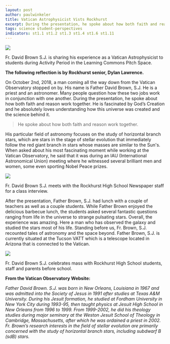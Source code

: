```yaml
---
layout: post
author: paulwinkeler
title: Vatican Astrophysicist Vists Rockhurst 
excerpt: During the presentation, he spoke about how both faith and reason work together. He is fascinated by God’s Creation and he absolutely loves understanding how this universe was created and the science behind it.
tags: science student-perspectives
indicators: st1.1 st1.2 st1.3 st1.4 st1.6 st1.11
---
```

      
<div class="flex-wrapper">
  <div class="x1"><img src="{{ site.baseurl }}/img/Fr Brown Pitch Space.JPG"></div>
</div>
<p class="caption">Fr. David Brown S.J. is sharing his experience as a Vatican Astrophysicist to students during Activity Period in the Learning Commons Pitch Space.</p>
<b>The following reflection is by Rockhurst senior, Dylan Lawrence.</b>

On October 2nd, 2018, a man coming all the way down from the Vatican Observatory stopped on by. His name is Father David Brown, S.J. He is a priest and an astronomer. Many people question how these two jobs work in conjunction with one another. During the presentation, he spoke about how both faith and reason work together. He is fascinated by God’s Creation and he absolutely loves understanding how this universe was created and the science behind it. 

<blockquote>He spoke about how both faith and reason work together.</blockquote>

His particular field of astronomy focuses on the study of horizontal branch stars, which are stars in the stage of stellar evolution that immediately follow the red giant branch in stars whose masses are similar to the Sun's. When asked about his most fascinating moment while working at the Vatican Observatory, he said that it was during an IAU (International Astronomical Union) meeting where he witnessed several brilliant men and women, some even sporting Nobel Peace prizes.


<div class="flex-wrapper">
  <div class="x1"><img src="{{ site.baseurl }}/img/Fr Brown Class.jpg"></div>
</div>
<p class="caption">Fr. David Brown S.J. meets with the Rockhurst High School Newspaper staff for a class interview.</p>

After the presentation, Father Brown, S.J. had lunch with a couple of teachers as well as a couple students. While Father Brown enjoyed the delicious barbecue lunch, the students asked several fantastic questions ranging from life in the universe to strange pulsating stars. Overall, the experience was amazing. Here a man who has observed the galaxy and studied the stars most of his life. Standing before us, Fr. Brown, S.J. recounted tales of astronomy and the space beyond. Father Brown, S.J. is currently situated at the Tucson VATT which is a telescope located in Arizona that is connected to the Vatican.

<div class="flex-wrapper">
  <div class="x1"><img src="{{ site.baseurl }}/img/Fr Brown Mass.jpg"></div>
</div>
<p class="caption">Fr. David Brown S.J. celebrates mass with Rockhurst High School students, staff and parents before school.</p>

<b>From the Vatican Observatory Website:</b>

<i>Father David Brown. S.J. was born in New Orleans, Louisiana in 1967 and was admitted into the Society of Jesus in 1991 after studies at Texas A&M University. During his Jesuit formation, he studied at Fordham University in New York City during 1993-95, then taught physics at Jesuit High School in New Orleans from 1996 to 1999. From 1999-2002, he did his theology studies during major seminary at the Weston Jesuit School of Theology in Cambridge, Massachusetts, after which he was ordained a priest in 2002. Fr. Brown’s research interests in the field of stellar evolution are primarily concerned with the study of horizontal branch stars, including subdwarf B (sdB) stars. </i>
